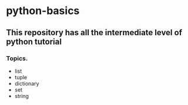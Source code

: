 # python-basics

## This repository has all the intermediate level of python tutorial

### Topics.
* list
* tuple
* dictionary
* set
* string
